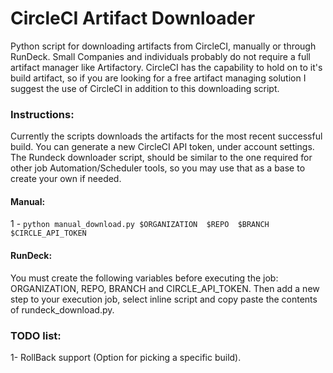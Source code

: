 # CircleCI Artifact Downloader  
Python script for downloading artifacts from CircleCI, manually or through RunDeck. Small Companies and individuals probably do not require a full artifact manager like Artifactory. CircleCI has the capability to hold on to it's build artifact, so if you are looking for a free artifact managing solution I suggest the use of CircleCI in addition to this downloading script.  

### Instructions:  
Currently the scripts downloads the artifacts for the most recent successful build. You can generate a new CircleCI API token, under account settings.  
The Rundeck downloader script, should be similar to the one required for other job Automation/Scheduler tools, so you may use that as a base to create your own if needed.  

#### Manual:
1 - `python manual_download.py $ORGANIZATION  $REPO  $BRANCH  $CIRCLE_API_TOKEN`  

#### RunDeck:  
You must create the following variables before executing the job: ORGANIZATION, REPO, BRANCH and CIRCLE_API_TOKEN. Then add a new step to your execution job, select inline script and copy paste the contents of rundeck_download.py.  

### TODO list:  
1- RollBack support (Option for picking a specific build).
